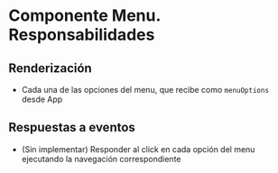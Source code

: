 # Componente Menu. Responsabilidades

## Renderización

-   Cada una de las opciones del menu, que recibe como `menuOptions` desde App

## Respuestas a eventos

-   (Sin implementar) Responder al click en cada opción del menu ejecutando la navegación correspondiente
